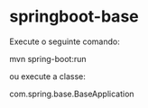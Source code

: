 # springboot-base

Execute o seguinte comando:

mvn spring-boot:run

ou execute a classe:

com.spring.base.BaseApplication
